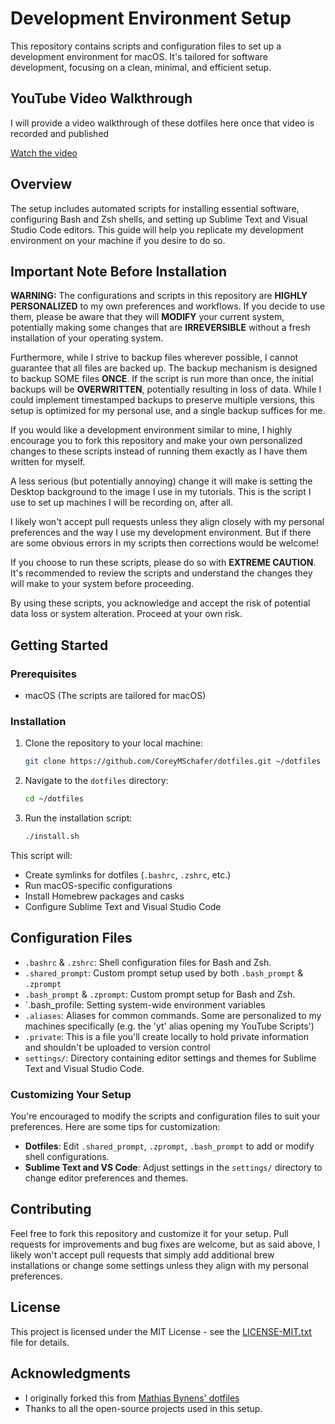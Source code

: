 # Development Environment Setup

This repository contains scripts and configuration files to set up a development environment for macOS. It's tailored for software development, focusing on a clean, minimal, and efficient setup.

## YouTube Video Walkthrough

I will provide a video walkthrough of these dotfiles here once that video is recorded and published

[Watch the video](https://www.youtube.com/watch?v=ra5kMCXO-6I)

## Overview

The setup includes automated scripts for installing essential software, configuring Bash and Zsh shells, and setting up Sublime Text and Visual Studio Code editors. This guide will help you replicate my development environment on your machine if you desire to do so.

## Important Note Before Installation

**WARNING:** The configurations and scripts in this repository are **HIGHLY PERSONALIZED** to my own preferences and workflows. If you decide to use them, please be aware that they will **MODIFY** your current system, potentially making some changes that are **IRREVERSIBLE** without a fresh installation of your operating system.

Furthermore, while I strive to backup files wherever possible, I cannot guarantee that all files are backed up. The backup mechanism is designed to backup SOME files **ONCE**. If the script is run more than once, the initial backups will be **OVERWRITTEN**, potentially resulting in loss of data. While I could implement timestamped backups to preserve multiple versions, this setup is optimized for my personal use, and a single backup suffices for me.

If you would like a development environment similar to mine, I highly encourage you to fork this repository and make your own personalized changes to these scripts instead of running them exactly as I have them written for myself.

A less serious (but potentially annoying) change it will make is setting the Desktop background to the image I use in my tutorials. This is the script I use to set up machines I will be recording on, after all.

I likely won't accept pull requests unless they align closely with my personal preferences and the way I use my development environment. But if there are some obvious errors in my scripts then corrections would be welcome!

If you choose to run these scripts, please do so with **EXTREME CAUTION**. It's recommended to review the scripts and understand the changes they will make to your system before proceeding.

By using these scripts, you acknowledge and accept the risk of potential data loss or system alteration. Proceed at your own risk.

## Getting Started

### Prerequisites

- macOS (The scripts are tailored for macOS)

### Installation

1. Clone the repository to your local machine:
   ```sh
   git clone https://github.com/CoreyMSchafer/dotfiles.git ~/dotfiles
   ```
2. Navigate to the `dotfiles` directory:
   ```sh
   cd ~/dotfiles
   ```
3. Run the installation script:
   ```sh
   ./install.sh
   ```

This script will:

- Create symlinks for dotfiles (`.bashrc`, `.zshrc`, etc.)
- Run macOS-specific configurations
- Install Homebrew packages and casks
- Configure Sublime Text and Visual Studio Code

## Configuration Files

- `.bashrc` & `.zshrc`: Shell configuration files for Bash and Zsh.
- `.shared_prompt`: Custom prompt setup used by both `.bash_prompt` & `.zprompt`
- `.bash_prompt` & `.zprompt`: Custom prompt setup for Bash and Zsh.
- `.bash_profile: Setting system-wide environment variables
- `.aliases`: Aliases for common commands. Some are personalized to my machines specifically (e.g. the 'yt' alias opening my YouTube Scripts')
- `.private`: This is a file you'll create locally to hold private information and shouldn't be uploaded to version control
- `settings/`: Directory containing editor settings and themes for Sublime Text and Visual Studio Code.

### Customizing Your Setup

You're encouraged to modify the scripts and configuration files to suit your preferences. Here are some tips for customization:

- **Dotfiles**: Edit `.shared_prompt`, `.zprompt`, `.bash_prompt` to add or modify shell configurations.
- **Sublime Text and VS Code**: Adjust settings in the `settings/` directory to change editor preferences and themes.

## Contributing

Feel free to fork this repository and customize it for your setup. Pull requests for improvements and bug fixes are welcome, but as said above, I likely won't accept pull requests that simply add additional brew installations or change some settings unless they align with my personal preferences.

## License

This project is licensed under the MIT License - see the [LICENSE-MIT.txt](LICENSE-MIT.txt) file for details.

## Acknowledgments

- I originally forked this from [Mathias Bynens' dotfiles](https://github.com/mathiasbynens/dotfiles)
- Thanks to all the open-source projects used in this setup.
